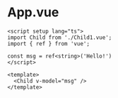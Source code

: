 # App.vue

```vue {*|2|3|5|9}
<script setup lang="ts">
import Child from './Child1.vue';
import { ref } from 'vue';

const msg = ref<string>('Hello!')
</script>

<template>
  <Child v-model="msg" />
</template>
```
